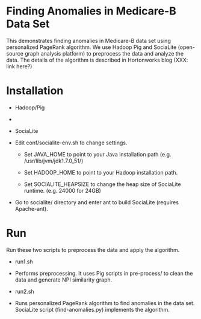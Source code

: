 Finding Anomalies in Medicare-B Data Set
==================

This demonstrates finding anomalies in Medicare-B data set using personalized PageRank algorithm.
We use Hadoop Pig and SociaLite (open-source graph analysis platform) to preprocess the data and analyze the data.
The details of the algorithm is described in Hortonworks blog (XXX: link here?)


Installation
====
* Hadoop/Pig
 - 

* SociaLite
 - Edit conf/socialite-env.sh to change settings.

   -  Set JAVA_HOME to point to your Java installation path (e.g. /usr/lib/jvm/jdk1.7.0_51/)

   -  Set HADOOP_HOME to point to your Hadoop installation path.

   -  Set SOCIALITE_HEAPSIZE to change the heap size of SociaLite runtime. (e.g. 24000 for 24GB)

 -  Go to socialite/ directory and enter ant to build SociaLite (requires Apache-ant).

Run
====

Run these two scripts to preprocess the data and apply the algorithm.

* run1.sh
 - Performs preprocessing. It uses Pig scripts in pre-process/ to clean the data and generate NPI similarity graph.

* run2.sh
 - Runs personalized PageRank algorithm to find anomalies in the data set.
   SociaLite script (find-anomalies.py) implements the algorithm.


